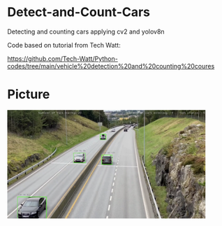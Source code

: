 # Detect-and-Count-Cars
Detecting and counting cars applying cv2 and yolov8n

Code based on tutorial from Tech Watt:

https://github.com/Tech-Watt/Python-codes/tree/main/vehicle%20detection%20and%20counting%20coures


# Picture

<img src="https://github.com/henrik-lauritsen-ch/Pictures/blob/main/count_cars.png" width=90% height=90%>
